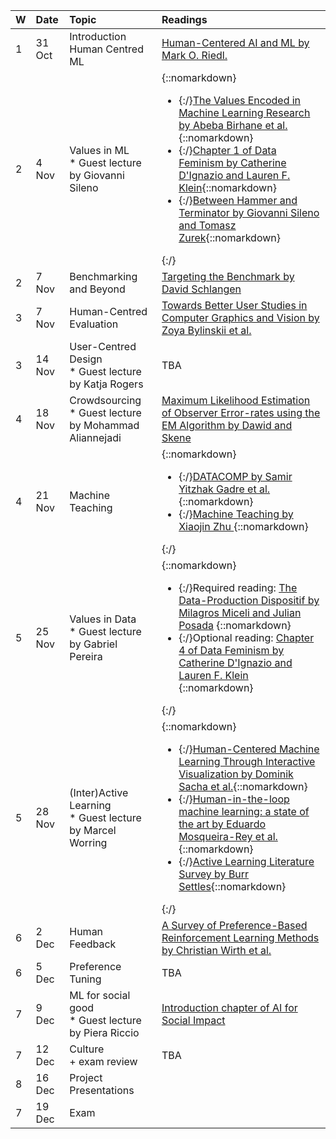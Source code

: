 | W | Date | Topic | Readings |
| :---- | :---- | :---- | :---- |
| 1 | 31 Oct | Introduction Human Centred ML | [Human-Centered AI and ML by Mark O. Riedl.](https://arxiv.org/abs/1901.11184)  |
| 2 | 4 Nov | Values in ML <br/> * Guest lecture by Giovanni Sileno | {::nomarkdown}<ul><li>{:/}[The Values Encoded in Machine Learning Research by Abeba Birhane et al.](https://dl.acm.org/doi/abs/10.1145/3531146.3533083){::nomarkdown}</li><li>{:/}[Chapter 1 of Data Feminism by Catherine D'Ignazio and Lauren F. Klein](https://data-feminism.mitpress.mit.edu/pub/vi8obxh7/release/4){::nomarkdown}</li><li>{:/}[Between Hammer and Terminator by Giovanni Sileno and Tomasz Zurek](https://gsileno.net/articles/ALP2023.pdf){::nomarkdown}</li></ul>{:/} |
| 2 | 7 Nov | Benchmarking and Beyond | [Targeting the Benchmark by David Schlangen](https://arxiv.org/abs/2007.04792)   |
| 3 | 7 Nov | Human-Centred Evaluation | [Towards Better User Studies in Computer Graphics and Vision by Zoya Bylinskii et al.](https://arxiv.org/abs/2206.11461)  |
| 3 | 14 Nov | User-Centred Design <br/> * Guest lecture by Katja Rogers | TBA  |
| 4 | 18 Nov | Crowdsourcing <br/> * Guest lecture by Mohammad Aliannejadi | [Maximum Likelihood Estimation of Observer Error-rates using the EM Algorithm by Dawid and Skene](https://www.jstor.org/stable/2346806    )  |
| 4 | 21 Nov | Machine Teaching | {::nomarkdown}<ul><li>{:/}[DATACOMP by Samir Yitzhak Gadre et al.](https://arxiv.org/pdf/2304.14108){::nomarkdown}</li> <li>{:/}[Machine Teaching by Xiaojin Zhu ](https://ojs.aaai.org/index.php/AAAI/article/view/9761) {::nomarkdown}</li></ul>{:/} |
| 5 | 25 Nov | Values in Data <br/> * Guest lecture by Gabriel Pereira | {::nomarkdown}<ul><li>{:/}Required reading:  [The Data-Production Dispositif by Milagros Miceli and Julian Posada](https://dl.acm.org/doi/10.1145/3555561) {::nomarkdown}</li> <li>{:/}Optional reading: [Chapter 4 of Data Feminism by Catherine D'Ignazio and Lauren F. Klein](https://data-feminism.mitpress.mit.edu/pub/h1w0nbqp/release/3) {::nomarkdown}</li></ul>{:/}  |
| 5 | 28 Nov | (Inter)Active Learning <br/> * Guest lecture by Marcel Worring | {::nomarkdown}<ul><li>{:/}[Human-Centered Machine Learning Through Interactive Visualization by Dominik Sacha et al.](https://www.esann.org/sites/default/files/proceedings/legacy/es2016-166.pdf){::nomarkdown}</li><li>{:/}[Human-in-the-loop machine learning: a state of the art by Eduardo Mosqueira-Rey et al.](https://link.springer.com/article/10.1007/s10462-022-10246-w){::nomarkdown}</li><li>{:/}[Active Learning Literature Survey by Burr Settles](https://minds.wisconsin.edu/bitstream/handle/1793/60660/TR1648.pdf?sequence=1){::nomarkdown}</li></ul>{:/} |
| 6 | 2 Dec | Human Feedback | [A Survey of Preference-Based Reinforcement Learning Methods by Christian Wirth et al.](https://jmlr.org/papers/v18/16-634.html) |
| 6 | 5 Dec | Preference Tuning | TBA |
| 7 | 9 Dec | ML for social good <br/> * Guest lecture by Piera Riccio | [Introduction chapter of AI for Social Impact](https://ai4sibook.org/)  |
| 7 | 12 Dec | Culture <br/> \+ exam review | TBA |
| 8 | 16 Dec | Project Presentations |  |
| 7 | 19 Dec | Exam |  |
